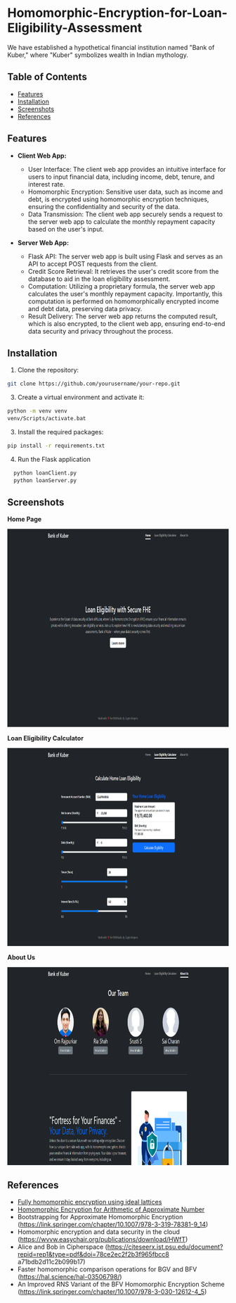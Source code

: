 # Homomorphic-Encryption-for-Loan-Eligibility-Assessment
We have established a hypothetical financial institution named "Bank of Kuber," where "Kuber" symbolizes wealth in Indian mythology.

## Table of Contents
- [Features](#features)
- [Installation](#installation)
- [Screenshots](#screenshots)
- [References](#references)

## Features
- **Client Web App:**
  - User Interface: The client web app provides an intuitive interface for users to input financial data, including income, debt, tenure, and interest rate.
  - Homomorphic Encryption: Sensitive user data, such as income and debt, is encrypted using homomorphic encryption techniques, ensuring the confidentiality and security of the data.
  - Data Transmission: The client web app securely sends a request to the server web app to calculate the monthly repayment capacity based on the user's input.

- **Server Web App:**
  - Flask API: The server web app is built using Flask and serves as an API to accept POST requests from the client.
  - Credit Score Retrieval: It retrieves the user's credit score from the database to aid in the loan eligibility assessment.
  - Computation: Utilizing a proprietary formula, the server web app calculates the user's monthly repayment capacity. Importantly, this computation is performed on homomorphically encrypted income and debt data, preserving data privacy.
  - Result Delivery: The server web app returns the computed result, which is also encrypted, to the client web app, ensuring end-to-end data security and privacy throughout the process.

## Installation
1. Clone the repository:
  ```bash
  git clone https://github.com/yourusername/your-repo.git
   ```
3. Create a virtual environment and activate it:
  ```bash
  python -m venv venv
  venv/Scripts/activate.bat
  ```
3. Install the required packages:
  ```bash
  pip install -r requirements.txt
  ```
4. Run the Flask application
  ```bash
    python loanClient.py
    python loanServer.py
  ```

## Screenshots

**Home Page**

<img src="https://github.com/OmRajpurkar/Homomorphic-Encryption-for-Loan-Eligibility-Assessment/blob/main/Screenshots/Home_page.png" alt="alt text" width="700" height="450">

**Loan Eligibility Calculator**

<img src="https://github.com/OmRajpurkar/Homomorphic-Encryption-for-Loan-Eligibility-Assessment/blob/main/Screenshots/Loan_eligibility.png" alt="alt text" width="700" height="450">

**About Us**

<img src="https://github.com/OmRajpurkar/Homomorphic-Encryption-for-Loan-Eligibility-Assessment/blob/main/Screenshots/About_us.png" alt="alt text" width="700" height="450">

## References

- <a href="https://dl.acm.org/doi/abs/10.1145/1536414.1536440">Fully homomorphic encryption using ideal lattices</a>
- <a href="shttps://link.springer.com/chapter/10.1007/978-3-319-70694-8_15">Homomorphic Encryption for Arithmetic of Approximate Number</a>
- Bootstrapping for Approximate Homomorphic Encryption 	(https://link.springer.com/chapter/10.1007/978-3-319-78381-9_14)
- Homomorphic encryption and data security in the cloud 	(https://wvvw.easychair.org/publications/download/HWfT)
- Alice and Bob in Cipherspace 	(https://citeseerx.ist.psu.edu/document?repid=rep1&type=pdf&doi=78ce2ec2f2b3f965fbcc8	a71bdb2d11c2b099b17)
- Faster homomorphic comparison operations for BGV and BFV (https://hal.science/hal-03506798/)
- An Improved RNS Variant of the BFV Homomorphic Encryption Scheme 	(https://link.springer.com/chapter/10.1007/978-3-030-12612-4_5)
